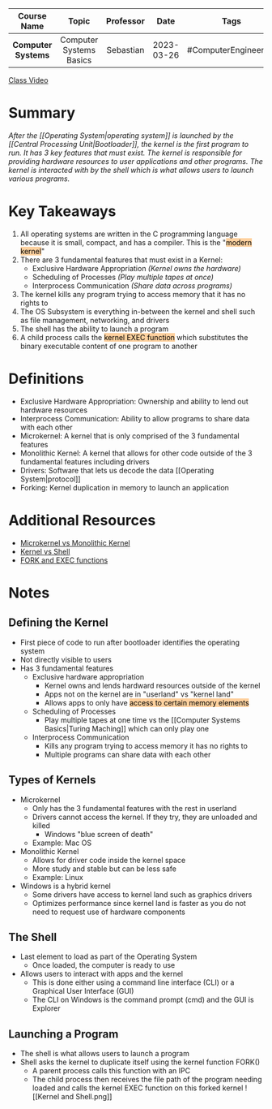 |     Course Name      |          Topic          | Professor |    Date    |         Tags         |
| :------------------: | :---------------------: | :-------: | :--------: | :------------------: |
| **Computer Systems** | Computer Systems Basics | Sebastian | 2023-03-26 | #ComputerEngineering |

[Class Video](https://learn.dsti.institute/mod/url/view.php?id=12623)

# Summary
*After the [[Operating System|operating system]] is launched by the [[Central Processing Unit|Bootloader]], the kernel is the first program to run. It has 3 key features that must exist. The kernel is responsible for providing hardware resources to user applications and other programs. The kernel is interacted with by the shell which is what allows users to launch various programs.*

# Key Takeaways
1. All operating systems are written in the C programming language because it is small, compact, and has a compiler. This is the "<mark style="background: #FFB86CA6;">modern kernel</mark>"
2. There are 3 fundamental features that must exist in a Kernel:
	- Exclusive Hardware Appropriation *(Kernel owns the hardware)*
	- Scheduling of Processes *(Play multiple tapes at once)*
	- Interprocess Communication *(Share data across programs)*
3. The kernel kills any program trying to access memory that it has no rights to
4. The OS Subsystem is everything in-between the kernel and shell such as file management, networking, and drivers
5. The shell has the ability to launch a program
6. A child process calls the <mark style="background: #FFB86CA6;">kernel EXEC function</mark> which substitutes the binary executable content of one program to another

# Definitions
- Exclusive Hardware Appropriation: Ownership and ability to lend out hardware resources
- Interprocess Communication: Ability to allow programs to share data with each other
- Microkernel: A kernel that is only comprised of the 3 fundamental features
- Monolithic Kernel: A kernel that allows for other code outside of the 3 fundamental features including drivers
- Drivers: Software that lets us decode the data [[Operating System|protocol]]
- Forking: Kernel duplication in memory to launch an application

# Additional Resources
- [Microkernel vs Monolithic Kernel](https://www.geeksforgeeks.org/difference-between-microkernel-and-monolithic-kernel/)
- [Kernel vs Shell](https://www.geeksforgeeks.org/difference-between-shell-and-kernel/)
- [FORK and EXEC functions](https://www.cs.swarthmore.edu/~kwebb/cs31/s15/bucs/fork_and_exec.html)

# Notes
## Defining the Kernel
- First piece of code to run after bootloader identifies the operating system
- Not directly visible to users
- Has 3 fundamental features
	- Exclusive hardware appropriation
		- Kernel owns and lends hardward resources outside of the kernel
		- Apps not on the kernel are in "userland" vs "kernel land"
		- Allows apps to only have <mark style="background: #FFB86CA6;">access to certain memory elements</mark>
	- Scheduling of Processes
		- Play multiple tapes at one time vs the [[Computer Systems Basics|Turing Maching]] which can only play one
	- Interprocess Communication
		- Kills any program trying to access memory it has no rights to
		- Multiple programs can share data with each other

## Types of Kernels
- Microkernel
	- Only has the 3 fundamental features with the rest in userland
	- Drivers cannot access the kernel. If they try, they are unloaded and killed
		- Windows "blue screen of death"
	- Example: Mac OS
- Monolithic Kernel
	- Allows for driver code inside the kernel space
	- More study and stable but can be less safe
	- Example: Linux
- Windows is a hybrid kernel
	- Some drivers have access to kernel land such as graphics drivers
	- Optimizes performance since kernel land is faster as you do not need to request use of hardware components

## The Shell
- Last element to load as part of the Operating System
	- Once loaded, the computer is ready to use
- Allows users to interact with apps and the kernel
	- This is done either using a command line interface (CLI) or a Graphical User Interface (GUI)
	- The CLI on Windows is the command prompt (cmd) and the GUI is Explorer

## Launching a Program
- The shell is what allows users to launch a program
- Shell asks the kernel to duplicate itself using the kernel function FORK()
	- A parent process calls this function with an IPC
	- The child process then receives the file path of the program needing loaded and calls the kernel EXEC function on this forked kernel
![[Kernel and Shell.png]]

